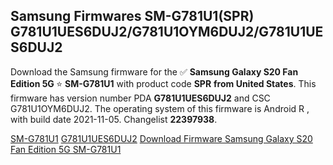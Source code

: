 <h2>Samsung Firmwares SM-G781U1(SPR) G781U1UES6DUJ2/G781U1OYM6DUJ2/G781U1UES6DUJ2</h2>
Download the Samsung firmware for the ✅ <strong>Samsung Galaxy S20 Fan Edition 5G </strong> ⭐ <strong>SM-G781U1</strong> with product code <strong>SPR</strong> <strong> from United States</strong>. This firmware has version number PDA <strong>G781U1UES6DUJ2</strong> and CSC G781U1OYM6DUJ2. The operating system of this firmware is Android R , with build date 2021-11-05. Changelist <strong>22397938</strong>.


[SM-G781U1](https://samfirm.shop/samsung/model/SM-G781U1)
[G781U1UES6DUJ2](https://samfirm.shop/samsung/pda/G781U1UES6DUJ2)
[Download Firmware Samsung Galaxy S20 Fan Edition 5G SM-G781U1](https://samfirm.shop/samsung/firmware/472039)
